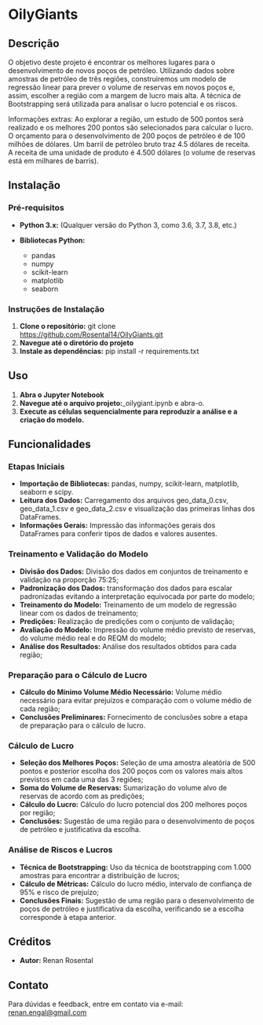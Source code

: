 # OilyGiants  

## Descrição  

O objetivo deste projeto é encontrar os melhores lugares para o desenvolvimento de novos poços de petróleo. Utilizando dados sobre amostras de petróleo de três regiões, construiremos um modelo de regressão linear para prever o volume de reservas em novos poços e, assim, escolher a região com a margem de lucro mais alta. A técnica de Bootstrapping será utilizada para analisar o lucro potencial e os riscos.

Informações extras: Ao explorar a região, um estudo de 500 pontos será realizado e os melhores 200 pontos são selecionados para calcular o lucro. O orçamento para o desenvolvimento de 200 poços de petróleo é de 100 milhões de dólares. Um barril de petróleo bruto traz 4.5 dólares de receita. A receita de uma unidade de produto é 4.500 dólares (o volume de reservas está em milhares de barris).  


## Instalação  

### Pré-requisitos  

* **Python 3.x:** (Qualquer versão do Python 3, como 3.6, 3.7, 3.8, etc.)  
  
* **Bibliotecas Python:**  
  
  * pandas
  * numpy
  * scikit-learn
  * matplotlib
  * seaborn  

### Instruções de Instalação  

1.	**Clone o repositório:** git clone https://github.com/Rosental14/OilyGiants.git
2.	**Navegue até o diretório do projeto**
3.	**Instale as dependências:** pip install -r requirements.txt

## Uso  

1. **Abra o Jupyter Notebook**
2. **Navegue até o arquivo projeto:**_oilygiant.ipynb e abra-o.
3. **Execute as células sequencialmente para reproduzir a análise e a criação do modelo.**  
   
## Funcionalidades  

### Etapas Iniciais  

* **Importação de Bibliotecas:** pandas, numpy, scikit-learn, matplotlib, seaborn e scipy.    
* **Leitura dos Dados:** Carregamento dos arquivos geo_data_0.csv, geo_data_1.csv e geo_data_2.csv e visualização das primeiras linhas dos DataFrames.   
* **Informações Gerais:** Impressão das informações gerais dos DataFrames para conferir tipos de dados e valores ausentes.  


### Treinamento e Validação do Modelo  
* **Divisão dos Dados:** Divisão dos dados em conjuntos de treinamento e validação na proporção 75:25;  
* **Padronização dos Dados:** transformação dos dados para escalar padronizadas evitando a interpretação equivocada por parte do modelo;  
* **Treinamento do Modelo:** Treinamento de um modelo de regressão linear com os dados de treinamento;  
* **Predições:** Realização de predições com o conjunto de validação;  
* **Avaliação do Modelo:** Impressão do volume médio previsto de reservas, do volume médio real e do REQM do modelo;  
* **Análise dos Resultados:** Análise dos resultados obtidos para cada região;  


### Preparação para o Cálculo de Lucro  

* **Cálculo do Mínimo Volume Médio Necessário:** Volume médio necessário para evitar prejuízos e comparação com o volume médio de cada região;  
* **Conclusões Preliminares:** Fornecimento de conclusões sobre a etapa de preparação para o cálculo de lucro.  


### Cálculo de Lucro  

* **Seleção dos Melhores Poços:** Seleção de uma amostra aleatória de 500 pontos e posterior escolha dos 200 poços com os valores mais altos previstos em cada uma das 3 regiões;  
* **Soma do Volume de Reservas:** Sumarização do volume alvo de reservas de acordo com as predições;  
* **Cálculo do Lucro:** Cálculo do lucro potencial dos 200 melhores poços por região;  
* **Conclusões:** Sugestão de uma região para o desenvolvimento de poços de petróleo e justificativa da escolha.  


### Análise de Riscos e Lucros  

* **Técnica de Bootstrapping:** Uso da técnica de bootstrapping com 1.000 amostras para encontrar a distribuição de lucros;   
* **Cálculo de Métricas:** Cálculo do lucro médio, intervalo de confiança de 95% e risco de prejuízo;  
* **Conclusões Finais:** Sugestão de uma região para o desenvolvimento de poços de petróleo e justificativa da escolha, verificando se a escolha corresponde à etapa anterior.  

## Créditos
* **Autor:** Renan Rosental  

## Contato
Para dúvidas e feedback, entre em contato via e-mail: renan.engal@gmail.com